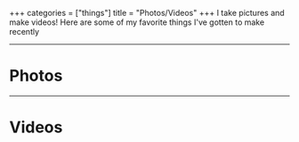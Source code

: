 +++
categories = ["things"]
title = "Photos/Videos"
+++
  I take pictures and make videos! Here are some of my favorite things I've gotten to make recently

<hr>
<h1>
  Photos
</h1>
<hr>
<h1>
  Videos
</h1>
